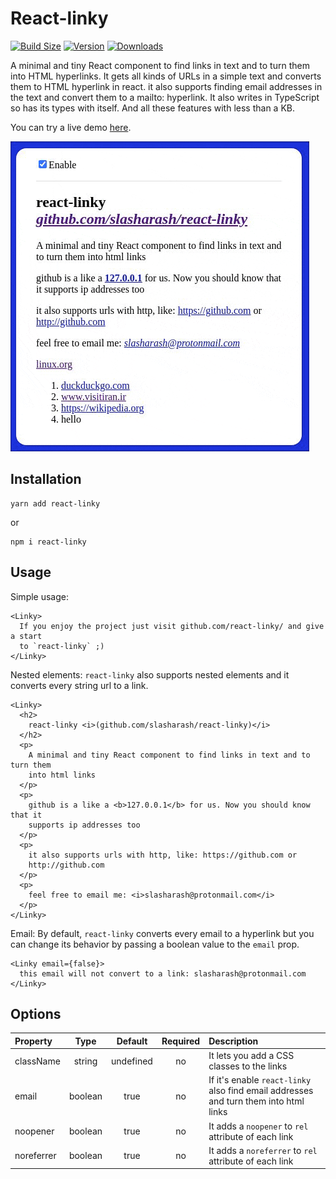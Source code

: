 # React-linky

[![Build Size](https://img.shields.io/bundlephobia/minzip/react-linky?label=bundle%20size&style=flat&colorA=000000&colorB=000000)](https://bundlephobia.com/result?p=react-linky)
[![Version](https://img.shields.io/npm/v/react-linky?style=flat&colorA=000000&colorB=000000)](https://www.npmjs.com/package/react-linky)
[![Downloads](http://img.shields.io/npm/dt/react-linky?style=flat&colorA=000000&colorB=000000)](https://www.npmjs.com/package/react-linky)

A minimal and tiny React component to find links in text and to turn them into HTML hyperlinks. It gets all kinds of URLs in a simple text and converts them to HTML hyperlink in react. it also supports finding email addresses in the text and convert them to a mailto: hyperlink. It also writes in TypeScript so has its types with itself. And all these features with less than a KB.

You can try a live demo [here](https://codesandbox.io/s/react-linky-1kq1w).

<img alt="react-linky" src="assets/react-linky-demo.gif
" />

## Installation

    yarn add react-linky

or

    npm i react-linky

## Usage

Simple usage:

```es6
<Linky>
  If you enjoy the project just visit github.com/react-linky/ and give a start
  to `react-linky` ;)
</Linky>
```

Nested elements:
`react-linky` also supports nested elements and it converts every string url to a link.

```es6
<Linky>
  <h2>
    react-linky <i>(github.com/slasharash/react-linky)</i>
  </h2>
  <p>
    A minimal and tiny React component to find links in text and to turn them
    into html links
  </p>
  <p>
    github is a like a <b>127.0.0.1</b> for us. Now you should know that it
    supports ip addresses too
  </p>
  <p>
    it also supports urls with http, like: https://github.com or
    http://github.com
  </p>
  <p>
    feel free to email me: <i>slasharash@protonmail.com</i>
  </p>
</Linky>
```

Email:
By default, `react-linky` converts every email to a hyperlink but you can change its behavior by passing a boolean value to the `email` prop.

```es6
<Linky email={false}>
  this email will not convert to a link: slasharash@protonmail.com
</Linky>
```

## Options

| Property   |  Type   |  Default  | Required | Description                                                                          |
| :--------- | :-----: | :-------: | :------: | :----------------------------------------------------------------------------------- |
| className  | string  | undefined |    no    | It lets you add a CSS classes to the links                                           |
| email      | boolean |   true    |    no    | If it's enable `react-linky` also find email addresses and turn them into html links |
| noopener   | boolean |   true    |    no    | It adds a `noopener` to `rel` attribute of each link                                 |
| noreferrer | boolean |   true    |    no    | It adds a `noreferrer` to `rel` attribute of each link                               |

